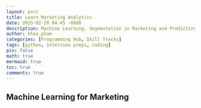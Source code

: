 ```yaml
---
layout: post
title: Learn Marketing Analytics
date: 2025-02-20 04:45 -0800
description: Machine Learning, Segmentation in Marketing and Predicting Churn
author: khoa_pham
categories: [Programming Hub, Skill Tracks]
tags: [python, interview preps, coding]
pin: false
math: true
mermaid: true
toc: true
comments: true
---
```


## Machine Learning for Marketing